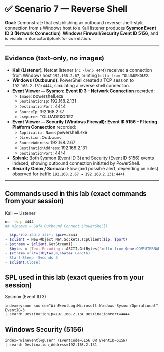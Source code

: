 # ✅ Scenario 7 — Reverse Shell

**Goal:** Demonstrate that establishing an outbound reverse-shell–style connection from a Windows host to a Kali listener produces **Sysmon Event ID 3 (Network Connection)**, **Windows Firewall/Security Event ID 5156**, and is visible in Suricata/Splunk for correlation.

---

## Evidence (text-only, no images)
- **Kali (Listener):** Netcat listener (`nc -lvnp 4444`) received a connection from Windows host `192.168.2.67`, printing `hello from TOLUADEKORE2`.
- **Windows (Outbound):** PowerShell created a TCP session to `192.168.2.131:4444`, simulating a reverse shell connection.
- **Event Viewer — Sysmon:** **Event ID 3 – Network Connection** recorded:  
  - `Image`: powershell.exe  
  - `DestinationIp`: 192.168.2.131  
  - `DestinationPort`: 4444  
  - `SourceIp`: 192.168.2.67  
  - `Computer`: TOLUADEKORE2  
- **Event Viewer — Security (Windows Firewall):** **Event ID 5156 – Filtering Platform Connection** recorded:  
  - `Application Name`: powershell.exe  
  - `Direction`: Outbound  
  - `SourceAddress`: 192.168.2.67  
  - `DestinationAddress`: 192.168.2.131  
  - `DestinationPort`: 4444  
- **Splunk:** Both Sysmon (Event ID 3) and Security (Event ID 5156) events indexed, showing outbound connection initiated by PowerShell.
- **Security Onion / Suricata:** Flow (and possible alert, depending on rules) observed for traffic `192.168.2.67 → 192.168.2.131:4444`.

---

## Commands used in this lab (exact commands from your session)

Kali — Listener
```bash
nc -lvnp 4444
## Windows — Safe Outbound Connect (PowerShell)

- $ip="192.168.2.131"; $port=4444
- $client = New-Object Net.Sockets.TcpClient($ip, $port)
- $stream = $client.GetStream()
- $bytes = [Text.Encoding]::ASCII.GetBytes("hello from $env:COMPUTERNAME`n")
- $stream.Write($bytes,0,$bytes.Length)
- Start-Sleep -Seconds 3
- $client.Close()

```

## SPL used in this lab (exact queries from your session)
Sysmon (Event ID 3)
```spl
index=sysmon source="WinEventLog:Microsoft-Windows-Sysmon/Operational" EventID=3
| search DestinationIp=192.168.2.131 DestinationPort=4444
```
## Windows Security (5156)
```spl
index="wineventloguser" (EventCode=5156 OR EventID=5156)
| search Destination_Address=192.168.2.131

